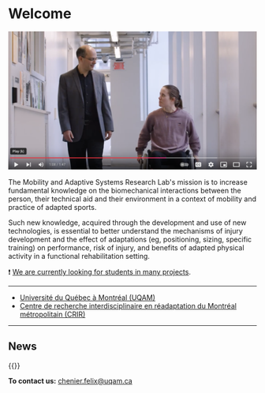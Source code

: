 # Welcome


[![picture_right_narrow](files/youtube.png)](https://www.youtube.com/watch?v=G22UUG6fYaU)

The Mobility and Adaptive Systems Research Lab's mission is to increase fundamental knowledge on the biomechanical interactions between the person, their technical aid and their environment in a context of mobility and practice of adapted sports.

Such new knowledge, acquired through the development and use of new technologies, is essential to better understand the mechanisms of injury development and the effect of adaptations (eg, positioning, sizing, specific training) on performance, risk of injury, and benefits of adapted physical activity in a functional rehabilitation setting.

❗️ [We are currently looking for students in many projects](/studying).

---

- [Université du Québec à Montréal (UQAM)](https://uqam.ca)
- [Centre de recherche interdisciplinaire en réadaptation du Montréal métropolitain (CRIR)](https://crir.ca)

-----------------------

## News

{{<linkedin>}}

**To contact us:** [chenier.felix@uqam.ca](mailto:chenier.felix@uqam.ca)

